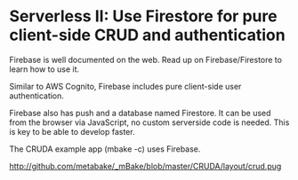 
# Serverless II: Use Firestore for pure client-side CRUD and authentication

Firebase is well documented on the web. Read up on Firebase/Firestore to learn how to use it.

Similar to AWS Cognito, Firebase includes pure client-side user authentication.

Firebase also has push and a database named Firestore.
It can be used from the browser via JavaScript, no custom serverside code is needed. This is key to be able to develop faster.

The CRUDA example app (mbake -c) uses Firebase.

http://github.com/metabake/_mBake/blob/master/CRUDA/layout/crud.pug



